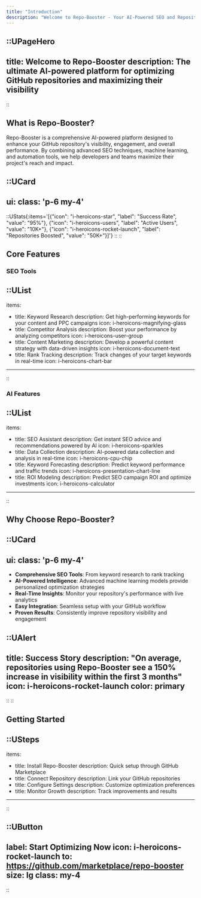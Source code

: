 ```yaml
---
title: "Introduction"
description: "Welcome to Repo-Booster - Your AI-Powered SEO and Repository Growth Platform"
---
```


::UPageHero
---
title: Welcome to Repo-Booster
description: The ultimate AI-powered platform for optimizing GitHub repositories and maximizing their visibility
---
::

## What is Repo-Booster?

Repo-Booster is a comprehensive AI-powered platform designed to enhance your GitHub repository's visibility, engagement, and overall performance. By combining advanced SEO techniques, machine learning, and automation tools, we help developers and teams maximize their project's reach and impact.

::UCard
---
ui:
  class: 'p-6 my-4'
---
::UStats{:items='[{"icon": "i-heroicons-star", "label": "Success Rate", "value": "95%"}, {"icon": "i-heroicons-users", "label": "Active Users", "value": "10K+"}, {"icon": "i-heroicons-rocket-launch", "label": "Repositories Boosted", "value": "50K+"}]'}
::
::

## Core Features

### SEO Tools
::UList
---
items:
  - title: Keyword Research
    description: Get high-performing keywords for your content and PPC campaigns
    icon: i-heroicons-magnifying-glass
  - title: Competitor Analysis
    description: Boost your performance by analyzing competitors
    icon: i-heroicons-user-group
  - title: Content Marketing
    description: Develop a powerful content strategy with data-driven insights
    icon: i-heroicons-document-text
  - title: Rank Tracking
    description: Track changes of your target keywords in real-time
    icon: i-heroicons-chart-bar
---
::

### AI Features
::UList
---
items:
  - title: SEO Assistant
    description: Get instant SEO advice and recommendations powered by AI
    icon: i-heroicons-sparkles
  - title: Data Collection
    description: AI-powered data collection and analysis in real-time
    icon: i-heroicons-cpu-chip
  - title: Keyword Forecasting
    description: Predict keyword performance and traffic trends
    icon: i-heroicons-presentation-chart-line
  - title: ROI Modeling
    description: Predict SEO campaign ROI and optimize investments
    icon: i-heroicons-calculator
---
::

## Why Choose Repo-Booster?

::UCard
---
ui:
  class: 'p-6 my-4'
---
- **Comprehensive SEO Tools**: From keyword research to rank tracking
- **AI-Powered Intelligence**: Advanced machine learning models provide personalized optimization strategies
- **Real-Time Insights**: Monitor your repository's performance with live analytics
- **Easy Integration**: Seamless setup with your GitHub workflow
- **Proven Results**: Consistently improve repository visibility and engagement

::UAlert
---
title: Success Story
description: "On average, repositories using Repo-Booster see a 150% increase in visibility within the first 3 months"
icon: i-heroicons-rocket-launch
color: primary
---
::
::

## Getting Started

::USteps
---
items:
  - title: Install Repo-Booster
    description: Quick setup through GitHub Marketplace
  - title: Connect Repository
    description: Link your GitHub repositories
  - title: Configure Settings
    description: Customize optimization preferences
  - title: Monitor Growth
    description: Track improvements and results
---
::

::UButton
---
label: Start Optimizing Now
icon: i-heroicons-rocket-launch
to: https://github.com/marketplace/repo-booster
size: lg
class: my-4
---
::